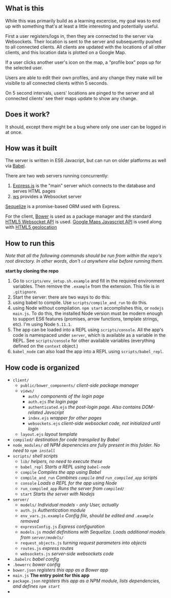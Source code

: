## What is this

While this was primarily build as a learning excercise, my goal was to end up with something that's at least a little interesting and potentially useful.

First a user registers/logs in, then they are connected to the server via Websockets. Their location is sent to the server and subsequently pushed to all connected clients. All clients are updated with the locations of all other clients, and this location data is plotted on a Google Map. 

If a user clicks another user's icon on the map, a "profile box" pops up for the selected user.

Users are able to edit their own profiles, and any change they make will be visiblle to all connected clients within 5 seconds. 

On 5 second intervals, users' locations are pinged to the server and all connected clients' see their maps update to show any change. 

## Does it work?

It should, except there might be a bug where only one user can be logged in at once.

## How was it built

The server is written in ES6 Javacript, but can run on older platforms as well via [Babel](/https://babeljs.io/).

There are two web servers running concurrently:  
  1. [Express.js](http://expressjs.com/) is the "main" server which connects to the database and serves HTML pages
  2. [ws](https://github.com/websockets/ws) provides a Websocket server

[Sequelize](http://docs.sequelizejs.com/en/latest/) is a promise-based ORM used with Express.

For the client, [Bower](http://bower.io/) is used as a package manager and the standard [HTML5 Websocket API](https://developer.mozilla.org/en-US/docs/Web/API/WebSockets_API) is used. [Google Maps Javascript API](https://developers.google.com/maps/documentation/javascript/) is used along with [HTML5 geolocation](https://developer.mozilla.org/en-US/docs/Web/API/Geolocation/Using_geolocation)





## How to run this

_Note that all the following commands should be run from within the repo's root directory. In other words, don't `cd` anywhere else before running them._

**start by cloning the repo**

1. Go to `scripts/env_setup.sh.example` and fill in the required environment variables. Then remove the `.example` from the extension. This file is in `.gitignore`.
2. Start the server: there are two ways to do this:
  1. using babel to compile. Use `scripts/compile_and_run` to do this.
  2. using Node without compilation. `npm start` accomplishes this, or `nodejs main.js`. To do this, the installed Node version must be modern enough to support ES6 features (promises, arrow functions, template strings, etc). I'm using Node `5.11.1`.
3. The app can be loaded into a REPL using `scripts/console`. All the app's code is namespaced under `server`, which is available as a variable in the REPL. See `scripts/console` for other available variables (everything defined on the `context` object.)
4. `babel_node` can also load the app into a REPL using `scripts/babel_repl`.


## How code is organized
  - `client/`
    - `public/bower_components/` _client-side package manager_
    - `views/`
      - `auth/` _components of the login page_
      - `auth.ejs` _the login page_
      - `authenticated.ejs` _the post-login page. Also contains DOM-related Javscript_
      - `index.ejs` _wrapper for other pages_
      - `websockets.ejs` _client-side websocket code, not initialized until login_
    - `layout.ejs` _layout template_
  - `compiled/` _destination for code transpiled by Babel_
  - `node_modules/` _all NPM depenencies are fully present in this folder. No need to `npm install`_
  - `scripts/` _shell scripts_
    - `lib/` _helpers, no need to execute these_
    - `babel_repl` _Starts a REPL using `babel-node`_ 
    - `compile` _Compiles the app using Babel_
    - `compile_and_run` _Combines `compile` and `run_compiled_app` scripts_
    - `console` _Loads a REPL for the app using Node_
    - `run_compiled_app` _Runs the server from `compiled/`_
    - `start` _Starts the server with Nodejs_
  - `server/` 
    - `models/` _Individual models - only User, actually_
    - `auth.js` _Authentication module_
    - `env_vars.js.example` _Config file, should be edited and `.example` removed_
    - `expressConfig.js` _Express configuration_
    - `models.js` _model definitions with Sequelize. Loads additional models from `server/models/`_
    - `request_objects.js` _turning request parameters into objects_
    - `routes.js` _express routes_
    - `websockets.js` _server-side websockets code_
  - `.babelrc` _babel config_
  - `.bowerrc` _bower config_
  - `bower.json` _registers this app as a Bower app_
  - `main.js` **The entry point for this app**
  - `package.json` _registers this app as a NPM module, lists dependencies, and defines `npm start`_
  - 

